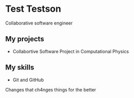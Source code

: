 # Test Testson
Collaborative software engineer
## My projects
* Collabortive Software Project in Computational Physics
## My skills
* Git and GitHub

Changes that ch4nges things for the better
